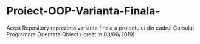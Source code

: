 # Proiect-OOP-Varianta-Finala-
Acest Repository reprezinta varianta finala a proiectului din cadrul Cursului Programare Orientata Obiect ( creat in 03/06/2019)
